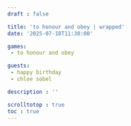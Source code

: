 ```yaml
---
draft : false

title: 'to honour and obey | wrapped'
date: '2025-07-18T11:30:00'

games:
 - to honour and obey

guests:
 - happy birthday
 - chloe sobel

description : ''

scrolltotop : true
toc : true
---
```


